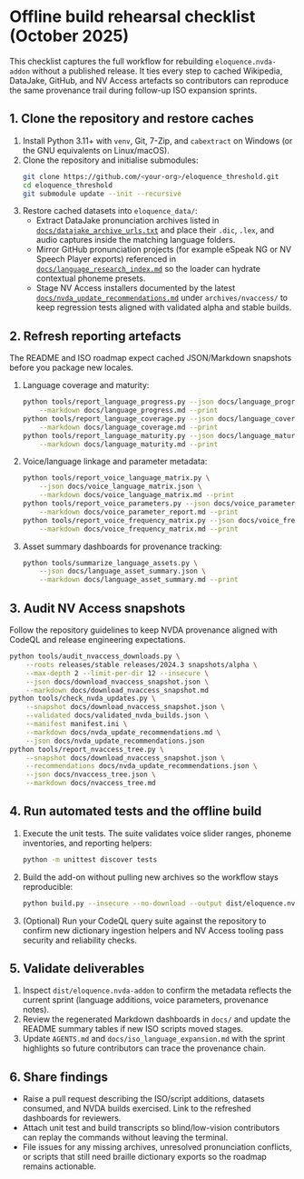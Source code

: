 # Offline build rehearsal checklist (October 2025)

This checklist captures the full workflow for rebuilding `eloquence.nvda-addon`
without a published release.  It ties every step to cached Wikipedia, DataJake,
GitHub, and NV Access artefacts so contributors can reproduce the same
provenance trail during follow-up ISO expansion sprints.

## 1. Clone the repository and restore caches

1. Install Python 3.11+ with `venv`, Git, 7-Zip, and `cabextract` on Windows (or
   the GNU equivalents on Linux/macOS).
2. Clone the repository and initialise submodules:
   ```bash
   git clone https://github.com/<your-org>/eloquence_threshold.git
   cd eloquence_threshold
   git submodule update --init --recursive
   ```
3. Restore cached datasets into `eloquence_data/`:
   - Extract DataJake pronunciation archives listed in
     [`docs/datajake_archive_urls.txt`](docs/datajake_archive_urls.txt) and place
     their `.dic`, `.lex`, and audio captures inside the matching language
     folders.
   - Mirror GitHub pronunciation projects (for example eSpeak NG or NV Speech
     Player exports) referenced in
     [`docs/language_research_index.md`](docs/language_research_index.md) so the
     loader can hydrate contextual phoneme presets.
   - Stage NV Access installers documented by the latest
     [`docs/nvda_update_recommendations.md`](docs/nvda_update_recommendations.md)
     under `archives/nvaccess/` to keep regression tests aligned with validated
     alpha and stable builds.

## 2. Refresh reporting artefacts

The README and ISO roadmap expect cached JSON/Markdown snapshots before you
package new locales.

1. Language coverage and maturity:
   ```bash
   python tools/report_language_progress.py --json docs/language_progress.json \
       --markdown docs/language_progress.md --print
   python tools/report_language_coverage.py --json docs/language_coverage.json \
       --markdown docs/language_coverage.md --print
   python tools/report_language_maturity.py --json docs/language_maturity.json \
       --markdown docs/language_maturity.md --print
   ```
2. Voice/language linkage and parameter metadata:
   ```bash
   python tools/report_voice_language_matrix.py \
       --json docs/voice_language_matrix.json \
       --markdown docs/voice_language_matrix.md --print
   python tools/report_voice_parameters.py --json docs/voice_parameter_report.json \
       --markdown docs/voice_parameter_report.md --print
   python tools/report_voice_frequency_matrix.py --json docs/voice_frequency_matrix.json \
       --markdown docs/voice_frequency_matrix.md --print
   ```
3. Asset summary dashboards for provenance tracking:
   ```bash
   python tools/summarize_language_assets.py \
       --json docs/language_asset_summary.json \
       --markdown docs/language_asset_summary.md --print
   ```

## 3. Audit NV Access snapshots

Follow the repository guidelines to keep NVDA provenance aligned with CodeQL and
release engineering expectations.

```bash
python tools/audit_nvaccess_downloads.py \
    --roots releases/stable releases/2024.3 snapshots/alpha \
    --max-depth 2 --limit-per-dir 12 --insecure \
    --json docs/download_nvaccess_snapshot.json \
    --markdown docs/download_nvaccess_snapshot.md
python tools/check_nvda_updates.py \
    --snapshot docs/download_nvaccess_snapshot.json \
    --validated docs/validated_nvda_builds.json \
    --manifest manifest.ini \
    --markdown docs/nvda_update_recommendations.md \
    --json docs/nvda_update_recommendations.json
python tools/report_nvaccess_tree.py \
    --snapshot docs/download_nvaccess_snapshot.json \
    --recommendations docs/nvda_update_recommendations.json \
    --json docs/nvaccess_tree.json \
    --markdown docs/nvaccess_tree.md
```

## 4. Run automated tests and the offline build

1. Execute the unit tests.  The suite validates voice slider ranges, phoneme
   inventories, and reporting helpers:
   ```bash
   python -m unittest discover tests
   ```
2. Build the add-on without pulling new archives so the workflow stays
   reproducible:
   ```bash
   python build.py --insecure --no-download --output dist/eloquence.nvda-addon
   ```
3. (Optional) Run your CodeQL query suite against the repository to confirm new
   dictionary ingestion helpers and NV Access tooling pass security and
   reliability checks.

## 5. Validate deliverables

1. Inspect `dist/eloquence.nvda-addon` to confirm the metadata reflects the
   current sprint (language additions, voice parameters, provenance notes).
2. Review the regenerated Markdown dashboards in `docs/` and update the README
   summary tables if new ISO scripts moved stages.
3. Update `AGENTS.md` and `docs/iso_language_expansion.md` with the sprint
   highlights so future contributors can trace the provenance chain.

## 6. Share findings

* Raise a pull request describing the ISO/script additions, datasets consumed,
  and NVDA builds exercised.  Link to the refreshed dashboards for reviewers.
* Attach unit test and build transcripts so blind/low-vision contributors can
  replay the commands without leaving the terminal.
* File issues for any missing archives, unresolved pronunciation conflicts, or
  scripts that still need braille dictionary exports so the roadmap remains
  actionable.
